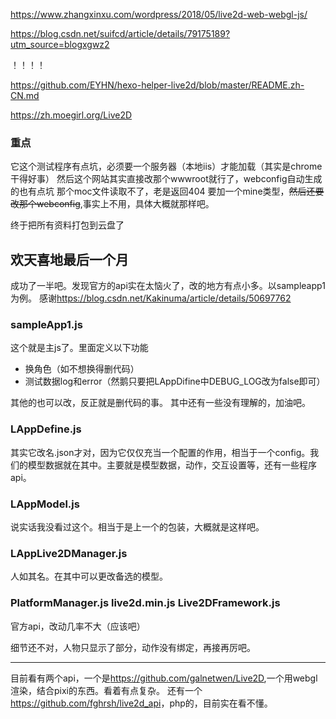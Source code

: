 <https://www.zhangxinxu.com/wordpress/2018/05/live2d-web-webgl-js/>

<https://blog.csdn.net/suifcd/article/details/79175189?utm_source=blogxgwz2>

！！！！

<https://github.com/EYHN/hexo-helper-live2d/blob/master/README.zh-CN.md>

<https://zh.moegirl.org/Live2D>

### 重点
它这个测试程序有点坑，必须要一个服务器（本地iis）才能加载（其实是chrome干得好事）
然后这个网站其实直接改那个wwwroot就行了，webconfig自动生成的也有点坑
那个moc文件读取不了，老是返回404
要加一个mine类型，<del>然后还要改那个webconfig</del>,事实上不用，具体大概就那样吧。

终于把所有资料打包到云盘了

## 欢天喜地最后一个月
成功了一半吧。发现官方的api实在太恼火了，改的地方有点小多。以sampleapp1为例。
感谢<https://blog.csdn.net/Kakinuma/article/details/50697762>
### sampleApp1.js
这个就是主js了。里面定义以下功能
* 换角色（如不想换得删代码）
* 测试数据log和error（然鹅只要把LAppDifine中DEBUG_LOG改为false即可）

其他的也可以改，反正就是删代码的事。
其中还有一些没有理解的，加油吧。

### LAppDefine.js
其实它改名.json才对，因为它仅仅充当一个配置的作用，相当于一个config。我们的模型数据就在其中。主要就是模型数据，动作，交互设置等，还有一些程序api。

### LAppModel.js
说实话我没看过这个。相当于是上一个的包装，大概就是这样吧。

### LAppLive2DManager.js
人如其名。在其中可以更改备选的模型。

### PlatformManager.js live2d.min.js Live2DFramework.js
官方api，改动几率不大（应该吧）

细节还不对，人物只显示了部分，动作没有绑定，再接再厉吧。

------
目前看有两个api，一个是<https://github.com/galnetwen/Live2D>,一个用webgl渲染，结合pixi的东西。看着有点复杂。
还有一个<https://github.com/fghrsh/live2d_api>，php的，目前实在看不懂。
